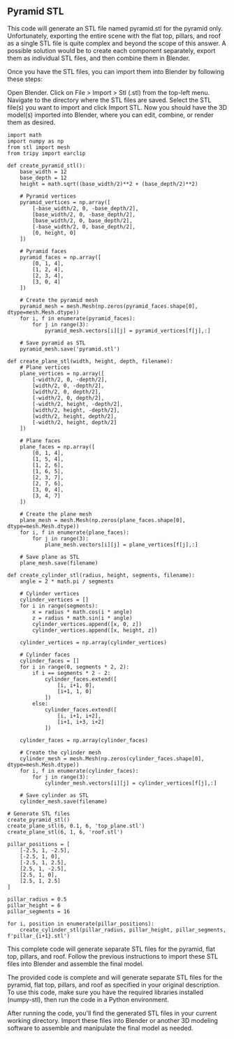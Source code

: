 ## Pyramid STL

This code will generate an STL file named pyramid.stl for the pyramid only. Unfortunately, exporting the entire scene with the flat top, pillars, and roof as a single STL file is quite complex and beyond the scope of this answer. A possible solution would be to create each component separately, export them as individual STL files, and then combine them in Blender.

Once you have the STL files, you can import them into Blender by following these steps:

Open Blender.
Click on File > Import > Stl (.stl) from the top-left menu.
Navigate to the directory where the STL files are saved.
Select the STL file(s) you want to import and click Import STL.
Now you should have the 3D model(s) imported into Blender, where you can edit, combine, or render them as desired.
```
import math
import numpy as np
from stl import mesh
from tripy import earclip

def create_pyramid_stl():
    base_width = 12
    base_depth = 12
    height = math.sqrt((base_width/2)**2 + (base_depth/2)**2)

    # Pyramid vertices
    pyramid_vertices = np.array([
        [-base_width/2, 0, -base_depth/2],
        [base_width/2, 0, -base_depth/2],
        [base_width/2, 0, base_depth/2],
        [-base_width/2, 0, base_depth/2],
        [0, height, 0]
    ])

    # Pyramid faces
    pyramid_faces = np.array([
        [0, 1, 4],
        [1, 2, 4],
        [2, 3, 4],
        [3, 0, 4]
    ])

    # Create the pyramid mesh
    pyramid_mesh = mesh.Mesh(np.zeros(pyramid_faces.shape[0], dtype=mesh.Mesh.dtype))
    for i, f in enumerate(pyramid_faces):
        for j in range(3):
            pyramid_mesh.vectors[i][j] = pyramid_vertices[f[j],:]

    # Save pyramid as STL
    pyramid_mesh.save('pyramid.stl')

def create_plane_stl(width, height, depth, filename):
    # Plane vertices
    plane_vertices = np.array([
        [-width/2, 0, -depth/2],
        [width/2, 0, -depth/2],
        [width/2, 0, depth/2],
        [-width/2, 0, depth/2],
        [-width/2, height, -depth/2],
        [width/2, height, -depth/2],
        [width/2, height, depth/2],
        [-width/2, height, depth/2]
    ])

    # Plane faces
    plane_faces = np.array([
        [0, 1, 4],
        [1, 5, 4],
        [1, 2, 6],
        [1, 6, 5],
        [2, 3, 7],
        [2, 7, 6],
        [3, 0, 4],
        [3, 4, 7]
    ])

    # Create the plane mesh
    plane_mesh = mesh.Mesh(np.zeros(plane_faces.shape[0], dtype=mesh.Mesh.dtype))
    for i, f in enumerate(plane_faces):
        for j in range(3):
            plane_mesh.vectors[i][j] = plane_vertices[f[j],:]

    # Save plane as STL
    plane_mesh.save(filename)

def create_cylinder_stl(radius, height, segments, filename):
    angle = 2 * math.pi / segments

    # Cylinder vertices
    cylinder_vertices = []
    for i in range(segments):
        x = radius * math.cos(i * angle)
        z = radius * math.sin(i * angle)
        cylinder_vertices.append([x, 0, z])
        cylinder_vertices.append([x, height, z])

    cylinder_vertices = np.array(cylinder_vertices)

    # Cylinder faces
    cylinder_faces = []
    for i in range(0, segments * 2, 2):
        if i == segments * 2 - 2:
            cylinder_faces.extend([
                [i, i+1, 0],
                [i+1, 1, 0]
            ])
        else:
            cylinder_faces.extend([
                [i, i+1, i+2],
                [i+1, i+3, i+2]
            ])

    cylinder_faces = np.array(cylinder_faces)

    # Create the cylinder mesh
    cylinder_mesh = mesh.Mesh(np.zeros(cylinder_faces.shape[0], dtype=mesh.Mesh.dtype))
    for i, f in enumerate(cylinder_faces):
        for j in range(3):
            cylinder_mesh.vectors[i][j] = cylinder_vertices[f[j],:]

    # Save cylinder as STL
    cylinder_mesh.save(filename)

# Generate STL files
create_pyramid_stl()
create_plane_stl(6, 0.1, 6, 'top_plane.stl')
create_plane_stl(6, 1, 6, 'roof.stl')

pillar_positions = [
    [-2.5, 1, -2.5],
    [-2.5, 1, 0],
    [-2.5, 1, 2.5],
    [2.5, 1, -2.5],
    [2.5, 1, 0],
    [2.5, 1, 2.5]
]

pillar_radius = 0.5
pillar_height = 6
pillar_segments = 16

for i, position in enumerate(pillar_positions):
    create_cylinder_stl(pillar_radius, pillar_height, pillar_segments, f'pillar_{i+1}.stl')
```
This complete code will generate separate STL files for the pyramid, flat top, pillars, and roof. Follow the previous instructions to import these STL files into Blender and assemble the final model.
               
The provided code is complete and will generate separate STL files for the pyramid, flat top, pillars, and roof as specified in your original description. To use this code, make sure you have the required libraries installed (numpy-stl), then run the code in a Python environment.

After running the code, you'll find the generated STL files in your current working directory. Import these files into Blender or another 3D modeling software to assemble and manipulate the final model as needed.
